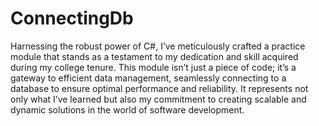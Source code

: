 # ConnectingDb
Harnessing the robust power of C#, I’ve meticulously crafted a practice module that stands as a testament to my dedication and skill acquired during my college tenure. This module isn’t just a piece of code; it’s a gateway to efficient data management, seamlessly connecting to a database to ensure optimal performance and reliability. It represents not only what I’ve learned but also my commitment to creating scalable and dynamic solutions in the world of software development.
